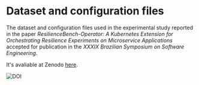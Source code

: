 # Dataset and configuration files

The dataset and configuration files used in the experimental study reported in the paper *ResilienceBench-Operator: A Kubernetes Extension for Orchestrating Resilience Experiments on Microservice Applications* accepted for publication in the *XXXIX Brazilian Symposium on Software Engineering*.

It's avaliable at Zenodo [here](https://zenodo.org/records/16218841).

![DOI](https://zenodo.org/badge/DOI/10.5281/zenodo.16218841.svg)
